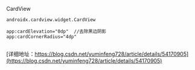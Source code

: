 
CardView
```
androidx.cardview.widget.CardView

app:cardElevation="0dp"  //去除黑边阴影
app:cardCornerRadius="4dp"


```
[详细地址：https://blog.csdn.net/yuminfeng728/article/details/54170905](https://blog.csdn.net/yuminfeng728/article/details/54170905)